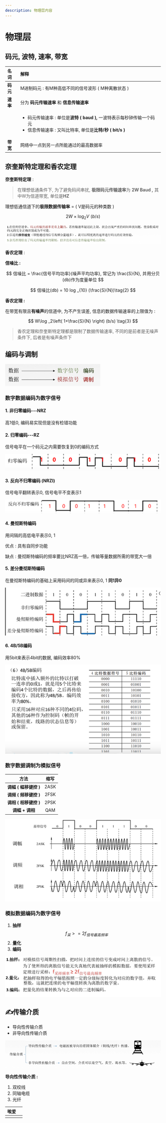 ```yaml
---
description: 物理层内容
---
```


# 物理层

## 码元, 波特, 速率, 带宽

<table>
  <thead>
    <tr>
      <th style="text-align:left">&#x540D;&#x8BCD;</th>
      <th style="text-align:left">&#x89E3;&#x91CA;</th>
    </tr>
  </thead>
  <tbody>
    <tr>
      <td style="text-align:left"><b>&#x7801;&#x5143;</b>
      </td>
      <td style="text-align:left">M&#x8FDB;&#x5236;&#x7801;&#x5143; : &#x6709;M&#x79CD;&#x9AD8;&#x4F4E;&#x4E0D;&#x540C;&#x7684;&#x4FE1;&#x53F7;&#x6CE2;&#x5F62;
        ( M&#x79CD;&#x79BB;&#x6563;&#x72B6;&#x6001; )</td>
    </tr>
    <tr>
      <td style="text-align:left"><b>&#x901F;&#x7387;</b>
      </td>
      <td style="text-align:left">&#x5206;&#x4E3A; <b>&#x7801;&#x5143;&#x4F20;&#x8F93;&#x901F;&#x7387;</b> &#x548C; <b>&#x4FE1;&#x606F;&#x4F20;&#x8F93;&#x901F;&#x7387;</b> 
      </td>
    </tr>
    <tr>
      <td style="text-align:left"></td>
      <td style="text-align:left">
        <ul>
          <li>&#x7801;&#x5143;&#x4F20;&#x8F93;&#x901F;&#x7387; : &#x5355;&#x4F4D;&#x662F;<b>&#x6CE2;&#x7279; ( baud ), </b>&#x4E00;&#x6CE2;&#x7279;&#x8868;&#x793A;&#x6BCF;&#x79D2;&#x949F;&#x4F20;&#x8F93;&#x4E00;&#x4E2A;&#x7801;&#x5143;</li>
          <li>&#x4FE1;&#x606F;&#x4F20;&#x8F93;&#x901F;&#x7387; : &#x53C8;&#x53EB;&#x6BD4;&#x7279;&#x7387;,
            &#x5355;&#x4F4D;&#x662F;<b>&#x6BD4;&#x7279;/&#x79D2; ( bit/s )</b>
          </li>
        </ul>
      </td>
    </tr>
    <tr>
      <td style="text-align:left"><b>&#x5E26;&#x5BBD;</b>
      </td>
      <td style="text-align:left">&#x7F51;&#x7EDC;&#x4E2D;&#x4E00;&#x70B9;&#x5230;&#x53E6;&#x4E00;&#x70B9;&#x6240;&#x80FD;&#x901A;&#x8FC7;&#x7684;&#x6700;&#x9AD8;&#x6570;&#x636E;&#x7387;</td>
    </tr>
  </tbody>
</table>

## 奈奎斯特定理和香农定理

**奈奎斯特定理** : 

> 在理想低通条件下, 为了避免码间串扰, **极限码元传输速率**为 **2W Baud ,** 其中W为信道带宽, 单位是**HZ**

理想低通信道下的**极限数据传输率**  = \( V是码元的种类数 \)

$$
2W\times \log _2V\,\,\left( b/s \right)  \tag{1}
$$

![&#x4ECE;&#x5948;&#x594E;&#x65AF;&#x7279;&#x5B9A;&#x7406;&#x4E2D;&#x53EF;&#x4EE5;&#x5F97;&#x51FA;&#x7684;&#x7ED3;&#x8BBA;](.gitbook/assets/image%20%285%29.png)

**香农定理** : 

**信噪比 :**  

$$
信噪比 = \frac{信号平均功率}{噪声平均功率}, 常记为 \frac{S}{N}, 并用分贝(db)作为度量单位
$$

$$
信噪比(db) = 10 log _{10} (\frac{S}{N})\tag{2}
$$

**香农定理 :** 

 在带宽有限且**有噪声**的信道中, 为不产生误差, 信息的数据传输速率的上限值为 : 

$$
W\log _2\left( 1+\frac{S}{N} \right)  (b/s) \tag{3}
$$

> 香农定理和奈奎斯特定理都是限制了数据传输速率, 不同的是前者是无噪声条件下, 后者是有噪声条件下

## 编码与调制

![&#x7F16;&#x7801;&#x4E0E;&#x8C03;&#x5236;](.gitbook/assets/image%20%281%29.png)

### 数字数据编码为数字信号

####  1. 非归零编码---NRZ

 高1低0, 编码易实现但是没有检错功能

####  2. 归零编码---RZ

 信号电平在一个码元之内需要恢复到0的编码方式

![&#x5F52;&#x96F6;&#x7F16;&#x7801;](.gitbook/assets/image.png)

####  3. 反向不归零编码 \(NRZI\)

 信号电平翻转表示0, 信号电平不变表示1

![&#x53CD;&#x5411;&#x4E0D;&#x5F52;&#x96F6;&#x7F16;&#x7801;](.gitbook/assets/image%20%283%29.png)

####  4. 曼彻斯特编码

 用间隔的高低电平表示0, 1

 优点 : 具有自同步功能

 缺点 : 曼彻斯特编码的频率要比NRZ高一倍，传输等量数据所需的带宽大一倍

####  5. 差分曼彻斯特编码

 在曼彻斯特编码的基础上采用码间的同或异来表示0, 1 **同1异0**

![NRZ, &#x66FC;&#x5F7B;&#x65AF;&#x7279;, &#x5DEE;&#x5206;&#x66FC;&#x5F7B;&#x65AF;&#x7279;&#x7F16;&#x7801;](.gitbook/assets/image%20%284%29.png)

####   **6. 4B/5B编码**

 用5bit来表示4bit的数据, 编码效率80%

![4B/5B&#x7F16;&#x7801;](.gitbook/assets/image%20%287%29.png)

###  数字数据调制为模拟信号

| 方法 | 缩写 |
| :---: | :---: |
| **调幅 \( 幅移键控 \)** | 2ASK |
| **调频 \( 频移键控 \)** | 2FSK |
| **调相 \( 相移键控 \)** | 2PSK |
| **调幅 + 调相**  | QAM |

![ASK, FSK, PSK](.gitbook/assets/image%20%286%29.png)

###  模拟数据编码为数字信号

1.  **抽样** $$f _采 >= 2f _{信号最高频率}$$ 
2.  **量化**
3.  **编码**

![&#x62BD;&#x6837;, &#x91CF;&#x5316;, &#x7F16;&#x7801;](.gitbook/assets/image%20%282%29.png)

##  ✍传输介质

*  导向性传输介质
*  非导向性传输介质

![](.gitbook/assets/image%20%288%29.png)

 **导向性传输介质 :** 

1.  双绞线 
2.  同轴电缆
3.  光纤

| 唉爱 |  |
| :--- | :--- |
|  |  |





